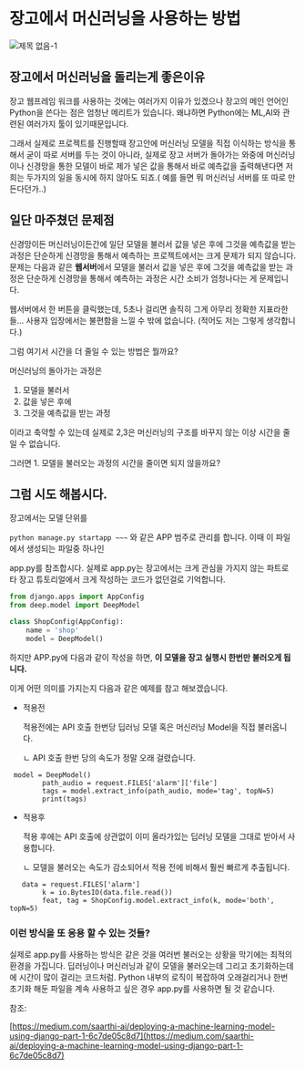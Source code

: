 # 장고에서 머신러닝을 사용하는 방법

![제목 없음-1](https://user-images.githubusercontent.com/17822723/95010179-3757e180-0662-11eb-834a-5c9d0eb91e80.png)

## 장고에서 머신러닝을 돌리는게 좋은이유

장고 웹프레임 워크를 사용하는 것에는 여러가지 이유가 있겠으나 장고의 메인 언어인 Python을 쓴다는 점은 엄청난 메리트가 있습니다. 왜냐하면 Python에는 ML,AI와 관련된 여러가지 툴이 있기때문입니다.

그래서 실제로 프로젝트를 진행할때 장고안에 머신러닝 모델을 직접 이식하는 방식을 통해서 굳이 따로 서버를 두는 것이 아니라, 실제로 장고 서버가 돌아가는 와중에 머신러닝이나 신경망을 통한 모델이 바로 제가 넣은 값을 통해서 바로 예측값을 출력해낸다면 저희는 두가지의 일을 동시에 하지 않아도 되죠.( 예를 들면 뭐 머신러닝 서버를 또 따로 만든다던가..)

## 일단 마주쳤던 문제점

신경망이든 머신러닝이든간에 일단 모델을 불러서 값을 넣은 후에 그것을 예측값을 받는 과정은 단순하게 신경망을 통해서 예측하는 프로젝트에서는 크게 문제가 되지 않습니다. 문제는 다음과 같은 **웹서버**에서 모델을 불러서 값을 넣은 후에 그것을 예측값을 받는 과정은 단순하게 신경망을 통해서 예측하는 과정은 시간 소비가 엄청나다는 게 문제입니다.

웹서버에서 한 버튼을 클릭했는데, 5초나 걸리면 솔직히 그게 아무리 정확한 지표라한들... 사용자 입장에서는 불편함을 느낄 수 밖에 없습니다. (적어도 저는 그렇게 생각합니다.)

그럼 여기서 시간을 더 줄일 수 있는 방법은 뭘까요?

머신러닝의 돌아가는 과정은

1. 모델을 불러서 
2. 값을 넣은 후에 
3. 그것을 예측값을 받는 과정

이라고 축약할 수 있는데 실제로 2,3은 머신러닝의 구조를 바꾸지 않는 이상 시간을 줄일 수 없습니다.

그러면 1. 모델을 불러오는 과정의 시간을 줄이면 되지 않을까요?

## 그럼 시도 해봅시다.

장고에서는 모델 단위를

`python manage.py startapp ~~~` 와 같은 APP 범주로 관리를 합니다. 이때 이 파일에서 생성되는 파일중 하나인

app.py를 참조합시다. 실제로 app.py는 장고에서는 크게 관심을 가지지 않는 파트로 타 장고 튜토리얼에서 크게 작성하는 코드가 없던걸로 기억합니다.

```python
from django.apps import AppConfig
from deep.model import DeepModel

class ShopConfig(AppConfig):
    name = 'shop'
    model = DeepModel()
```

하지만 APP.py에 다음과 같이 작성을 하면, **이 모델을 장고 실행시 한번만 불러오게 됩니다.**

이게 어떤 의미를 가지는지 다음과 같은 예제를 참고 해보겠습니다.

*   적용전

    적용전에는 API 호출 한번당 딥러닝 모델 혹은 머신러닝 Model을 직접 불러옵니다.

    ㄴ API 호출 한번 당의 속도가 정말 오래 걸렸습니다.

```
 model = DeepModel()
        path_audio = request.FILES['alarm']['file']
        tags = model.extract_info(path_audio, mode='tag', topN=5)
        print(tags)
```

*   적용후

    적용 후에는 API 호출에 상관없이 이미 올라가있는 딥러닝 모델을 그대로 받아서 사용합니다.

    ㄴ 모델을 불러오는 속도가 감소되어서 적용 전에 비해서 훨씬 빠르게 추출됩니다.

```
   data = request.FILES['alarm']
        k = io.BytesIO(data.file.read())
        feat, tag = ShopConfig.model.extract_info(k, mode='both', topN=5)
```

### 이런 방식을 또 응용 할 수 있는 것들?

실제로 app.py를 사용하는 방식은 같은 것을 여러번 불러오는 상황을 막기에는 최적의 환경을 가집니다. 딥러닝이나 머신러닝과 같이 모델을 불러오는데 그리고 초기화하는데에 시간이 많이 걸리는 코드처럼. Python 내부의 로직이 복잡하여 오래걸리거나 한번 초기화 해둔 파일을 계속 사용하고 싶은 경우 app.py를 사용하면 될 것 같습니다.

참조:

[https://medium.com/saarthi-ai/deploying-a-machine-learning-model-using-django-part-1-6c7de05c8d7](https://medium.com/saarthi-ai/deploying-a-machine-learning-model-using-django-part-1-6c7de05c8d7)
